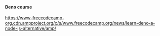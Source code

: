 #### Deno course
https://www-freecodecamp-org.cdn.ampproject.org/c/s/www.freecodecamp.org/news/learn-deno-a-node-js-alternative/amp/  
